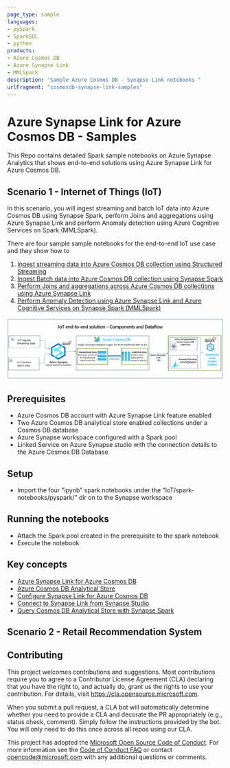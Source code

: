 ```yaml
---
page_type: sample
languages:
- pySpark
- SparkSQL
- python
products:
- Azure Cosmos DB
- Azure Synapse Link
- MMLSpark
description: "Sample Azure Cosmos DB - Synapse Link notebooks "
urlFragment: "cosmosdb-synapse-link-samples"
---
```


# Azure Synapse Link for Azure Cosmos DB - Samples

<!-- 
Guidelines on README format: https://review.docs.microsoft.com/help/onboard/admin/samples/concepts/readme-template?branch=master

Guidance on onboarding samples to docs.microsoft.com/samples: https://review.docs.microsoft.com/help/onboard/admin/samples/process/onboarding?branch=master

Taxonomies for products and languages: https://review.docs.microsoft.com/new-hope/information-architecture/metadata/taxonomies?branch=master
-->

This Repo contains detailed Spark sample notebooks on Azure Synapse Analytics that shows end-to-end solutions using Azure Synapse Link for Azure Cosmos DB.

## Scenario 1 - Internet of Things (IoT)
In this scenario, you will ingest streaming and batch IoT data into Azure Cosmos DB using Synapse Spark, perform Joins and aggregations using Azure Synapse Link and perform Anomaly detection using Azure Cognitive Services on Spark (MMLSpark).

There are four sample sample notebooks for the end-to-end IoT use case and they show how to
1. [Ingest streaming data into Azure Cosmos DB collection using Structured Streaming](https://github.com/Azure-Samples/cosmosdb-synapse-link-samples/tree/master/IoT/spark-notebooks/pyspark/1CosmosDBSynapseLinkStreamIngestion.ipynb)
2. [Ingest Batch data into Azure Cosmos DB collection using Synapse Spark](https://github.com/Azure-Samples/cosmosdb-synapse-link-samples/tree/master/IoT/spark-notebooks/pyspark/2CosmosDBSynapseLinkBatchIngestion.ipynb)
3. [Perform Joins and aggregations across Azure Cosmos DB collections using Azure Synapse Link](https://github.com/Azure-Samples/cosmosdb-synapse-link-samples/tree/master/IoT/spark-notebooks/pyspark/3CosmosDBSynapseLinkJoins.ipynb)
4. [Perform Anomaly Detection using Azure Synapse Link and Azure Cognitive Services on Synapse Spark (MMLSpark)](https://github.com/Azure-Samples/cosmosdb-synapse-link-samples/tree/master/IoT/spark-notebooks/pyspark/4CosmosDBSynapseLinkML.ipynb)

![IoT-components-dataflow](IoT/images/IoT-components-dataflow.PNG)


## Prerequisites
* Azure Cosmos DB account with Azure Synapse Link feature enabled
* Two Azure Cosmos DB analytical store enabled collections under a Cosmos DB database
* Azure Synapse workspace configured with a Spark pool
* Linked Service on Azure Synapse studio with the connection details to the Azure Cosmos DB Database 

## Setup
* Import the four "ipynb" spark notebooks under the "IoT/spark-notebooks/pyspark/" dir on to the Synapse workspace

## Running the notebooks
* Attach the Spark pool created in the prerequisite to the spark notebook
* Execute the notebook

## Key concepts
* [Azure Synapse Link for Azure Cosmos DB](https://review.docs.microsoft.com/en-us/azure/cosmos-db/synapse-link?branch=release-build-cosmosdb)
* [Azure Cosmos DB Analytical Store](https://review.docs.microsoft.com/en-us/azure/cosmos-db/analytical-store-introduction?branch=release-build-cosmosdb)
* [Configure Synapse Link for Azure Cosmos DB](https://review.docs.microsoft.com/en-us/azure/cosmos-db/configure-synapse-link?branch=release-build-cosmosdb)
* [Connect to Synapse Link from Synapse Studio](https://review.docs.microsoft.com/en-us/azure/synapse-analytics/synapse-link/how-to-connect-synapse-link-cosmos-db?branch=release-build-synapse)
* [Query Cosmos DB Analytical Store with Synapse Spark](https://review.docs.microsoft.com/en-us/azure/synapse-analytics/synapse-link/how-to-query-analytical-store-spark?branch=release-build-synapse)



## Scenario 2 - Retail Recommendation System





## Contributing

This project welcomes contributions and suggestions.  Most contributions require you to agree to a
Contributor License Agreement (CLA) declaring that you have the right to, and actually do, grant us
the rights to use your contribution. For details, visit https://cla.opensource.microsoft.com.

When you submit a pull request, a CLA bot will automatically determine whether you need to provide
a CLA and decorate the PR appropriately (e.g., status check, comment). Simply follow the instructions
provided by the bot. You will only need to do this once across all repos using our CLA.

This project has adopted the [Microsoft Open Source Code of Conduct](https://opensource.microsoft.com/codeofconduct/).
For more information see the [Code of Conduct FAQ](https://opensource.microsoft.com/codeofconduct/faq/) or
contact [opencode@microsoft.com](mailto:opencode@microsoft.com) with any additional questions or comments.
